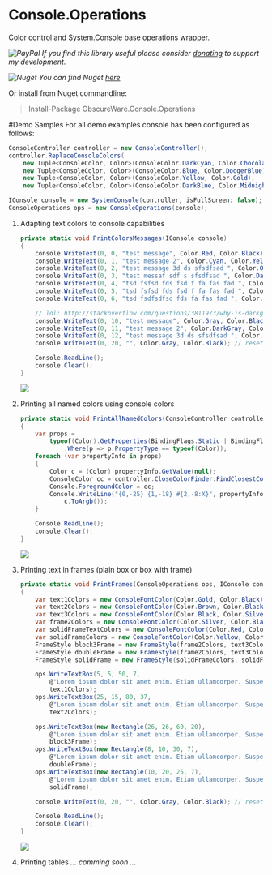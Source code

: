 # Console.Operations
Color control and System.Console base operations wrapper.

*![PayPal](https://github.com/ObscureWare/Console.Operations/blob/master/doc/pp64.png) If you find this library useful please consider [donating](https://www.paypal.me/SebastianGruchacz) to support my development.*

*![Nuget](https://github.com/ObscureWare/Console.Operations/blob/master/doc/nugetlogo.png) You can find Nuget [here](https://www.nuget.org/packages/ObscureWare.Console.Operations/)*

Or install from Nuget commandline:

>Install-Package ObscureWare.Console.Operations

#Demo Samples
For all demo examples console has been configured as follows:
```csharp
ConsoleController controller = new ConsoleController();
controller.ReplaceConsoleColors(
    new Tuple<ConsoleColor, Color>(ConsoleColor.DarkCyan, Color.Chocolate),
    new Tuple<ConsoleColor, Color>(ConsoleColor.Blue, Color.DodgerBlue),
    new Tuple<ConsoleColor, Color>(ConsoleColor.Yellow, Color.Gold),
    new Tuple<ConsoleColor, Color>(ConsoleColor.DarkBlue, Color.MidnightBlue));

IConsole console = new SystemConsole(controller, isFullScreen: false);
ConsoleOperations ops = new ConsoleOperations(console);
```

1. Adapting text colors to console capabilities
    ```csharp
    private static void PrintColorsMessages(IConsole console)
    {
        console.WriteText(0, 0, "test message", Color.Red, Color.Black);
        console.WriteText(0, 1, "test message 2", Color.Cyan, Color.YellowGreen);
        console.WriteText(0, 2, "test message 3d ds sfsdfsad ", Color.Orange, Color.Plum);
        console.WriteText(0, 3, "test messaf sdf s sfsdfsad ", Color.DarkOliveGreen, Color.Silver);
        console.WriteText(0, 4, "tsd fsfsd fds fsd f fa fas fad ", Color.AliceBlue, Color.PaleVioletRed);
        console.WriteText(0, 5, "tsd fsfsd fds fsd f fa fas fad ", Color.Blue, Color.CadetBlue);
        console.WriteText(0, 6, "tsd fsdfsdfsd fds fa fas fad ", Color.Maroon, Color.ForestGreen);

        // lol: http://stackoverflow.com/questions/3811973/why-is-darkgray-lighter-than-gray
        console.WriteText(0, 10, "test message", Color.Gray, Color.Black);
        console.WriteText(0, 11, "test message 2", Color.DarkGray, Color.Black);
        console.WriteText(0, 12, "test message 3d ds sfsdfsad ", Color.DimGray, Color.Black);
        console.WriteText(0, 20, "", Color.Gray, Color.Black); // reset

        Console.ReadLine();
        console.Clear();
    }
    ```
    ![](https://github.com/ObscureWare/Console.Operations/blob/master/demo/demo_1.png)

2. Printing all named colors using console colors
    ```csharp
    private static void PrintAllNamedColors(ConsoleController controller, IConsole console)
    {
        var props =
            typeof(Color).GetProperties(BindingFlags.Static | BindingFlags.Public)
                .Where(p => p.PropertyType == typeof(Color));
        foreach (var propertyInfo in props)
        {
            Color c = (Color) propertyInfo.GetValue(null);
            ConsoleColor cc = controller.CloseColorFinder.FindClosestColor(c);
            Console.ForegroundColor = cc;
            Console.WriteLine("{0,-25} {1,-18} #{2,-8:X}", propertyInfo.Name, Enum.GetName(typeof(ConsoleColor), cc),
                c.ToArgb());
        }

        Console.ReadLine();
        console.Clear();
    }
    ```

    ![](https://github.com/ObscureWare/Console.Operations/blob/master/demo/demo_2.png)

3. Printing text in frames (plain box or box with frame)
    ```csharp
    private static void PrintFrames(ConsoleOperations ops, IConsole console)
    {
        var text1Colors = new ConsoleFontColor(Color.Gold, Color.Black);
        var text2Colors = new ConsoleFontColor(Color.Brown, Color.Black);
        var text3Colors = new ConsoleFontColor(Color.Black, Color.Silver);
        var frame2Colors = new ConsoleFontColor(Color.Silver, Color.Black);
        var solidFrameTextColors = new ConsoleFontColor(Color.Red, Color.Yellow);
        var solidFrameColors = new ConsoleFontColor(Color.Yellow, Color.Black);
        FrameStyle block3Frame = new FrameStyle(frame2Colors, text3Colors, @"┌─┐││└─┘", '░');
        FrameStyle doubleFrame = new FrameStyle(frame2Colors, text3Colors, @"╔═╗║║╚═╝", '▒');
        FrameStyle solidFrame = new FrameStyle(solidFrameColors, solidFrameTextColors, @"▄▄▄██▀▀▀", '▓');

        ops.WriteTextBox(5, 5, 50, 7,
            @"Lorem ipsum dolor sit amet enim. Etiam ullamcorper. Suspendisse a pellentesque dui, non felis. Maecenas malesuada elit lectus felis, malesuada ultricies. Curabitur et ligula. Ut molestie a, ultricies porta urna. Vestibulum commodo volutpat a, convallis ac, laoreet enim. Phasellus fermentum in, dolor.",
            text1Colors);
        ops.WriteTextBox(25, 15, 80, 37,
            @"Lorem ipsum dolor sit amet enim. Etiam ullamcorper. Suspendisse a pellentesque dui, non felis. Maecenas malesuada elit lectus felis, malesuada ultricies. Curabitur et ligula. Ut molestie a, ultricies porta urna. Vestibulum commodo volutpat a, convallis ac, laoreet enim. Phasellus fermentum in, dolor. Pellentesque facilisis. Nulla imperdiet sit amet magna. Vestibulum dapibus, mauris nec malesuada fames ac turpis velit, rhoncus eu, luctus et interdum adipiscing wisi. Aliquam erat ac ipsum. Integer aliquam purus. Quisque lorem tortor fringilla sed, vestibulum id, eleifend justo vel bibendum sapien massa ac turpis faucibus orci luctus non, consectetuer lobortis quis, varius in, purus.",
            text2Colors);

        ops.WriteTextBox(new Rectangle(26, 26, 60, 20),
            @"Lorem ipsum dolor sit amet enim. Etiam ullamcorper. Suspendisse a pellentesque dui, non felis. Maecenas malesuada elit lectus felis, malesuada ultricies. Curabitur et ligula. Ut molestie a, ultricies porta urna. Vestibulum commodo volutpat a, convallis ac, laoreet enim. Phasellus fermentum in, dolor. Pellentesque facilisis. Nulla imperdiet sit amet magna. Vestibulum dapibus, mauris nec malesuada fames ac turpis velit, rhoncus eu, luctus et interdum adipiscing wisi. Aliquam erat ac ipsum. Integer aliquam purus. Quisque lorem tortor fringilla sed, vestibulum id, eleifend justo vel bibendum sapien massa ac turpis faucibus orci luctus non, consectetuer lobortis quis, varius in, purus.",
            block3Frame);
        ops.WriteTextBox(new Rectangle(8, 10, 30, 7),
            @"Lorem ipsum dolor sit amet enim. Etiam ullamcorper. Suspendisse a pellentesque dui, non felis.",
            doubleFrame);
        ops.WriteTextBox(new Rectangle(10, 20, 25, 7),
            @"Lorem ipsum dolor sit amet enim. Etiam ullamcorper. Suspendisse a pellentesque dui, non felis.",
            solidFrame);

        console.WriteText(0, 20, "", Color.Gray, Color.Black); // reset

        Console.ReadLine();
        console.Clear();
    }
    ```

    ![](https://github.com/ObscureWare/Console.Operations/blob/master/demo/demo_3.png)

4. Printing tables
    *... comming soon ...*
